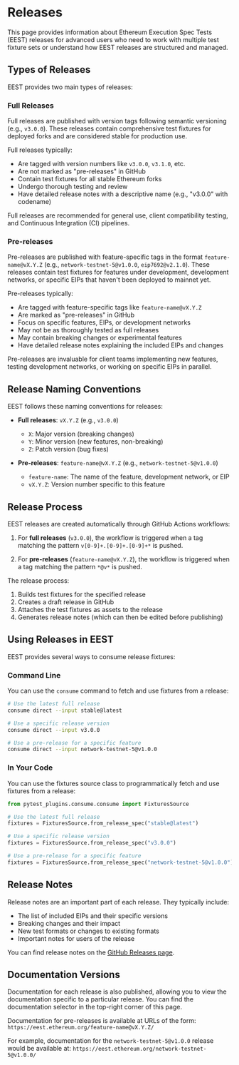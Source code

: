 # Releases

This page provides information about Ethereum Execution Spec Tests (EEST) releases for advanced users who need to work with multiple test fixture sets or understand how EEST releases are structured and managed.

## Types of Releases

EEST provides two main types of releases:

### Full Releases

Full releases are published with version tags following semantic versioning (e.g., `v3.0.0`). These releases contain comprehensive test fixtures for deployed forks and are considered stable for production use.

Full releases typically:
- Are tagged with version numbers like `v3.0.0`, `v3.1.0`, etc.
- Are not marked as "pre-releases" in GitHub
- Contain test fixtures for all stable Ethereum forks
- Undergo thorough testing and review
- Have detailed release notes with a descriptive name (e.g., "v3.0.0" with codename)

Full releases are recommended for general use, client compatibility testing, and Continuous Integration (CI) pipelines.

### Pre-releases

Pre-releases are published with feature-specific tags in the format `feature-name@vX.Y.Z` (e.g., `network-testnet-5@v1.0.0`, `eip7692@v2.1.0`). These releases contain test fixtures for features under development, development networks, or specific EIPs that haven't been deployed to mainnet yet.

Pre-releases typically:
- Are tagged with feature-specific tags like `feature-name@vX.Y.Z`
- Are marked as "pre-releases" in GitHub
- Focus on specific features, EIPs, or development networks
- May not be as thoroughly tested as full releases
- May contain breaking changes or experimental features
- Have detailed release notes explaining the included EIPs and changes

Pre-releases are invaluable for client teams implementing new features, testing development networks, or working on specific EIPs in parallel.

## Release Naming Conventions

EEST follows these naming conventions for releases:

- **Full releases**: `vX.Y.Z` (e.g., `v3.0.0`)
  - `X`: Major version (breaking changes)
  - `Y`: Minor version (new features, non-breaking)
  - `Z`: Patch version (bug fixes)

- **Pre-releases**: `feature-name@vX.Y.Z` (e.g., `network-testnet-5@v1.0.0`)
  - `feature-name`: The name of the feature, development network, or EIP
  - `vX.Y.Z`: Version number specific to this feature

## Release Process

EEST releases are created automatically through GitHub Actions workflows:

1. For **full releases** (`v3.0.0`), the workflow is triggered when a tag matching the pattern `v[0-9]+.[0-9]+.[0-9]+*` is pushed.

2. For **pre-releases** (`feature-name@vX.Y.Z`), the workflow is triggered when a tag matching the pattern `*@v*` is pushed.

The release process:
1. Builds test fixtures for the specified release
2. Creates a draft release in GitHub
3. Attaches the test fixtures as assets to the release
4. Generates release notes (which can then be edited before publishing)

## Using Releases in EEST

EEST provides several ways to consume release fixtures:

### Command Line

You can use the `consume` command to fetch and use fixtures from a release:

```bash
# Use the latest full release
consume direct --input stable@latest

# Use a specific release version
consume direct --input v3.0.0

# Use a pre-release for a specific feature
consume direct --input network-testnet-5@v1.0.0
```

### In Your Code

You can use the fixtures source class to programmatically fetch and use fixtures from a release:

```python
from pytest_plugins.consume.consume import FixturesSource

# Use the latest full release
fixtures = FixturesSource.from_release_spec("stable@latest")

# Use a specific release version
fixtures = FixturesSource.from_release_spec("v3.0.0")

# Use a pre-release for a specific feature
fixtures = FixturesSource.from_release_spec("network-testnet-5@v1.0.0")
```

## Release Notes

Release notes are an important part of each release. They typically include:

- The list of included EIPs and their specific versions
- Breaking changes and their impact
- New test formats or changes to existing formats
- Important notes for users of the release

You can find release notes on the [GitHub Releases page](https://github.com/ethereum/execution-spec-tests/releases).

## Documentation Versions

Documentation for each release is also published, allowing you to view the documentation specific to a particular release. You can find the documentation selector in the top-right corner of this page.

Documentation for pre-releases is available at URLs of the form:
`https://eest.ethereum.org/feature-name@vX.Y.Z/`

For example, documentation for the `network-testnet-5@v1.0.0` release would be available at:
`https://eest.ethereum.org/network-testnet-5@v1.0.0/` 
